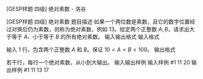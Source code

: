 



[GESP样题 四级] 绝对素数 - 洛谷














[GESP样题 四级] 绝对素数
题目描述
如果一个两位数是素数，且它的数字位置经过对换后仍为素数，则称为绝对素数，例如 $13$。给定两个正整数 $A, B$，请求出大于等于 $A$、小于等于 $B$ 的所有绝对素数。
输入输出格式
输入格式

输入 $1$ 行，包含两个正整数 $A$ 和 $B$。保证 $10<A<B<100$。
输出格式

若干行，每行一个绝对素数，从小到大输出。
输入输出样例
输入样例 #1
11 20
输出样例 #1
11
13
17






